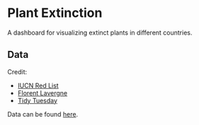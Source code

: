 # Plant Extinction

A dashboard for visualizing extinct plants in different countries.

## Data

Credit:
- [IUCN Red List](https://www.iucnredlist.org/)
- [Florent Lavergne](https://www.behance.net/gallery/98304453/Infographic-Plants-in-Danger)
- [Tidy Tuesday](https://github.com/rfordatascience/tidytuesday)

Data can be found [here](https://github.com/rfordatascience/tidytuesday/blob/master/data/2020/2020-08-18/readme.md). 

